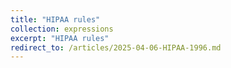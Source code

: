 ```yaml
---
title: "HIPAA rules"
collection: expressions
excerpt: "HIPAA rules"
redirect_to: /articles/2025-04-06-HIPAA-1996.md
---
```

